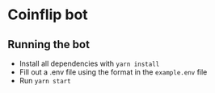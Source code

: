 # Coinflip bot
## Running the bot
- Install all dependencies with `yarn install`
- Fill out a .env file using the format in the `example.env` file
- Run `yarn start`
